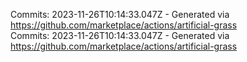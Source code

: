 Commits: 2023-11-26T10:14:33.047Z - Generated via https://github.com/marketplace/actions/artificial-grass
<br>
Commits: 2023-11-26T10:14:33.047Z - Generated via https://github.com/marketplace/actions/artificial-grass
<br>
